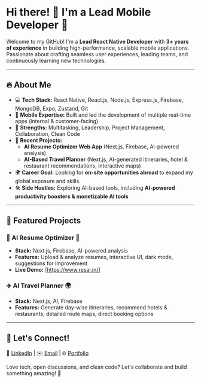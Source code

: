 # Hi there! 👋 I'm a Lead Mobile Developer 🚀

Welcome to my GitHub! I'm a **Lead React Native Developer** with **3+ years of experience** in building high-performance, scalable mobile applications. Passionate about crafting seamless user experiences, leading teams, and continuously learning new technologies.

---

## 🔥 About Me
- 💻 **Tech Stack:** React Native, React.js, Node.js, Express.js, Firebase, MongoDB, Expo, Zustand, Git
- 📱 **Mobile Expertise:** Built and led the development of multiple real-time apps (internal & customer-facing)
- 🎯 **Strengths:** Multitasking, Leadership, Project Management, Collaboration, Clean Code
- 🚀 **Recent Projects:**
  - **AI Resume Optimizer Web App** (Next.js, Firebase, AI-powered analysis)
  - **AI-Based Travel Planner** (Next.js, AI-generated itineraries, hotel & restaurant recommendations, interactive maps)
- 🌍 **Career Goal:** Looking for **on-site opportunities abroad** to expand my global exposure and skills.
- 🛠 **Side Hustles:** Exploring AI-based tools, including **AI-powered productivity boosters & monetizable AI tools**

---

## 🚀 Featured Projects
### 📄 AI Resume Optimizer 🌟
- **Stack:** Next.js, Firebase, AI-powered analysis
- **Features:** Upload & analyze resumes, interactive UI, dark mode, suggestions for improvement
- **Live Demo:** [https://www.resai.in/]

### ✈️ AI Travel Planner 🌍
- **Stack:** Next.js, AI, Firebase
- **Features:** Generate day-wise itineraries, recommend hotels & restaurants, detailed route maps, direct booking options

---

## 🌟 Let's Connect!
🔗 [LinkedIn](https://www.linkedin.com/in/krithikshailesh/) | ✉️ [Email](mailto:krithikshaileshr@gmail.com) | 🌐 [Portfolio](https://krithik.framer.website/)

Love tech, open discussions, and clean code? Let's collaborate and build something amazing! 🚀
